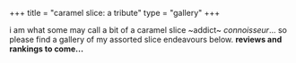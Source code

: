 +++
title = "caramel slice: a tribute"
type = "gallery"
+++

i am what some may call a bit of a caramel slice ~addict~ *connoisseur*... so please find a gallery of my assorted slice endeavours below. **reviews and rankings to come...**

